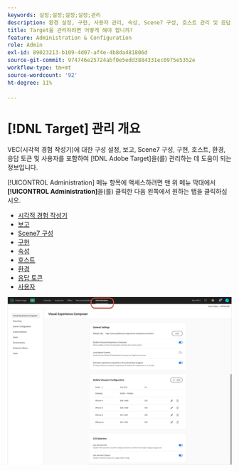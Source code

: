 ```yaml
---
keywords: 설정;설정;설정;설정;관리
description: 환경 설정, 구현, 사용자 관리, 속성, Scene7 구성, 호스트 관리 및 응답 토큰을 포함하여 Adobe Target을 설정합니다.
title: Target을 관리하려면 어떻게 해야 합니까?
feature: Administration & Configuration
role: Admin
exl-id: 89023213-b109-4d07-af4e-4b8da481806d
source-git-commit: 974746e25724abf0e5edd3884331ec0975e5352e
workflow-type: tm+mt
source-wordcount: '92'
ht-degree: 11%

---
```


# [!DNL Target] 관리 개요

VEC(시각적 경험 작성기)에 대한 구성 설정, 보고, Scene7 구성, 구현, 호스트, 환경, 응답 토큰 및 사용자를 포함하여 [!DNL Adobe Target]을(를) 관리하는 데 도움이 되는 정보입니다.

[!UICONTROL Administration] 메뉴 항목에 액세스하려면 맨 위 메뉴 막대에서 **[!UICONTROL Administration]**&#x200B;을(를) 클릭한 다음 왼쪽에서 원하는 탭을 클릭하십시오.

* [시각적 경험 작성기](/help/main/administrating-target/visual-experience-composer-set-up.md)
* [보고](/help/main/administrating-target/reporting.md)
* [Scene7 구성](/help/main/administrating-target/scene7-settings.md)
* [구현](/help/main/c-implementing-target/implementing-target.md)
* [속성](/help/main/administrating-target/c-user-management/property-channel/property-channel.md)
* [호스트](/help/main/administrating-target/hosts.md)
* [환경](/help/main/administrating-target/environments.md)
* [응답 토큰](/help/main/administrating-target/response-tokens.md)
* [사용자](/help/main/administrating-target/c-user-management/user-management.md)

![Adobe Target 관리 메뉴](/help/main/administrating-target/assets/administration.png)
